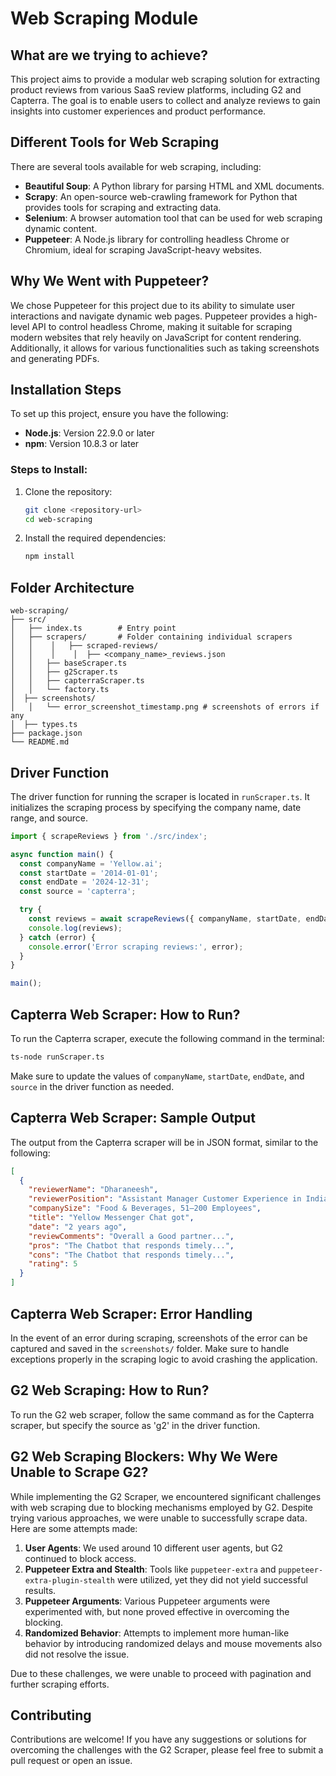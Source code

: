 # Web Scraping Module

## What are we trying to achieve?
This project aims to provide a modular web scraping solution for extracting product reviews from various SaaS review platforms, including G2 and Capterra. The goal is to enable users to collect and analyze reviews to gain insights into customer experiences and product performance.

## Different Tools for Web Scraping
There are several tools available for web scraping, including:
- **Beautiful Soup**: A Python library for parsing HTML and XML documents.
- **Scrapy**: An open-source web-crawling framework for Python that provides tools for scraping and extracting data.
- **Selenium**: A browser automation tool that can be used for web scraping dynamic content.
- **Puppeteer**: A Node.js library for controlling headless Chrome or Chromium, ideal for scraping JavaScript-heavy websites.

## Why We Went with Puppeteer?
We chose Puppeteer for this project due to its ability to simulate user interactions and navigate dynamic web pages. Puppeteer provides a high-level API to control headless Chrome, making it suitable for scraping modern websites that rely heavily on JavaScript for content rendering. Additionally, it allows for various functionalities such as taking screenshots and generating PDFs.

## Installation Steps
To set up this project, ensure you have the following:
- **Node.js**: Version 22.9.0 or later
- **npm**: Version 10.8.3 or later

### Steps to Install:
1. Clone the repository:
   ```bash
   git clone <repository-url>
   cd web-scraping
   ```
2. Install the required dependencies:
   ```bash
   npm install
   ```

## Folder Architecture
```
web-scraping/
├── src/
│   ├── index.ts        # Entry point
│   ├── scrapers/       # Folder containing individual scrapers
│   │    │   ├── scraped-reviews/
│   │    │    │  ├── <company_name>_reviews.json
│   │   ├── baseScraper.ts
│   │   ├── g2Scraper.ts
│   │   ├── capterraScraper.ts
│   │   └── factory.ts
│  ├── screenshots/     
│   │   └── error_screenshot_timestamp.png # screenshots of errors if any
│  ├── types.ts
├── package.json
└── README.md
```

## Driver Function
The driver function for running the scraper is located in `runScraper.ts`. It initializes the scraping process by specifying the company name, date range, and source.

```typescript
import { scrapeReviews } from './src/index';

async function main() {
  const companyName = 'Yellow.ai';
  const startDate = '2014-01-01';
  const endDate = '2024-12-31';
  const source = 'capterra';

  try {
    const reviews = await scrapeReviews({ companyName, startDate, endDate, source });
    console.log(reviews);
  } catch (error) {
    console.error('Error scraping reviews:', error);
  }
}

main();
```

## Capterra Web Scraper: How to Run?
To run the Capterra scraper, execute the following command in the terminal:

```bash
ts-node runScraper.ts
```

Make sure to update the values of `companyName`, `startDate`, `endDate`, and `source` in the driver function as needed.

## Capterra Web Scraper: Sample Output
The output from the Capterra scraper will be in JSON format, similar to the following:

```json
[
  {
    "reviewerName": "Dharaneesh",
    "reviewerPosition": "Assistant Manager Customer Experience in India",
    "companySize": "Food & Beverages, 51–200 Employees",
    "title": "Yellow Messenger Chat got",
    "date": "2 years ago",
    "reviewComments": "Overall a Good partner...",
    "pros": "The Chatbot that responds timely...",
    "cons": "The Chatbot that responds timely...",
    "rating": 5
  }
]
```

## Capterra Web Scraper: Error Handling
In the event of an error during scraping, screenshots of the error can be captured and saved in the `screenshots/` folder. Make sure to handle exceptions properly in the scraping logic to avoid crashing the application.

## G2 Web Scraping: How to Run?
To run the G2 web scraper, follow the same command as for the Capterra scraper, but specify the source as 'g2' in the driver function.

## G2 Web Scraping Blockers: Why We Were Unable to Scrape G2?
While implementing the G2 Scraper, we encountered significant challenges with web scraping due to blocking mechanisms employed by G2. Despite trying various approaches, we were unable to successfully scrape data. Here are some attempts made:
1. **User Agents**: We used around 10 different user agents, but G2 continued to block access.
2. **Puppeteer Extra and Stealth**: Tools like `puppeteer-extra` and `puppeteer-extra-plugin-stealth` were utilized, yet they did not yield successful results.
3. **Puppeteer Arguments**: Various Puppeteer arguments were experimented with, but none proved effective in overcoming the blocking.
4. **Randomized Behavior**: Attempts to implement more human-like behavior by introducing randomized delays and mouse movements also did not resolve the issue.

Due to these challenges, we were unable to proceed with pagination and further scraping efforts.

## Contributing
Contributions are welcome! If you have any suggestions or solutions for overcoming the challenges with the G2 Scraper, please feel free to submit a pull request or open an issue.

